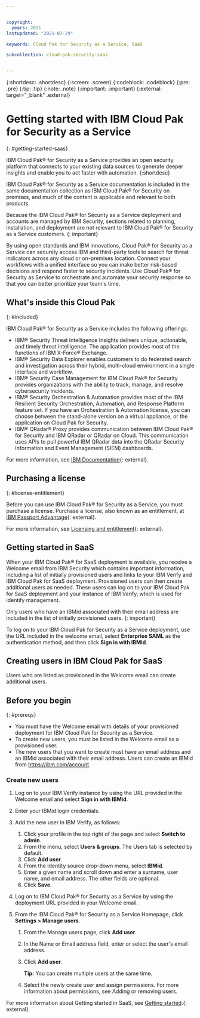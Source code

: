 ```yaml
---


copyright:
  years: 2021
lastupdated: "2021-07-29"

keywords: Cloud Pak for Security as a Service, SaaS

subcollection: cloud-pak-security-saas


---
```


{:shortdesc: .shortdesc}
{:screen: .screen} 
{:codeblock: .codeblock} 
{:pre: .pre} 
{:tip: .tip} 
{:note: .note} 
{:important: .important}
{:external: target="_blank" .external}

# Getting started with IBM Cloud Pak for Security as a Service
{: #getting-started-saas}

IBM Cloud Pak® for Security as a Service provides an open security platform that connects to your existing data sources to generate deeper insights and enable you to act faster with automation.
{:shortdesc}

IBM Cloud Pak® for Security as a Service documentation is included in the same documentation collection as IBM Cloud Pak® for Security on premises, and much of the content is applicable and relevant to both products.

Because the IBM Cloud Pak® for Security as a Service deployment and accounts are managed by IBM Security, sections related to planning, installation, and deployment are not relevant to IBM Cloud Pak® for Security as a Service customers.
{: important}

By using open standards and IBM innovations, Cloud Pak® for Security as a Service can securely access IBM and third-party tools to search for threat indicators across any cloud or on-premises location. Connect your workflows with a unified interface so you can make better risk-based decisions and respond faster to security incidents. Use Cloud Pak® for Security as Service to orchestrate and automate your security response so that you can better prioritize your team's time.

## What's inside this Cloud Pak
{: #included}

IBM Cloud Pak® for Security as a Service includes the following offerings.
- IBM® Security Threat Intelligence Insights delivers unique, actionable, and timely threat intelligence. The application provides most of the functions of IBM X-Force® Exchange.
- IBM® Security Data Explorer enables customers to do federated search and investigation across their hybrid, multi-cloud environment in a single interface and workflow.
- IBM® Security Case Management for IBM Cloud Pak® for Security provides organizations with the ability to track, manage, and resolve cybersecurity incidents.
- IBM® Security Orchestration & Automation provides most of the IBM Resilient Security Orchestration, Automation, and Response Platform feature set. If you have an Orchestration & Automation license, you can choose between the stand-alone version on a virtual appliance, or the application on Cloud Pak for Security.
- IBM® QRadar® Proxy provides communication between IBM Cloud Pak® for Security and IBM QRadar or QRadar on Cloud. This communication uses APIs to pull powerful IBM QRadar data into the QRadar Security Information and Event Management (SIEM) dashboards.

For more information, see [IBM Documentation](https://www.ibm.com/docs/en/cloud-paks/cp-security/cloud){: external}.

## Purchasing a license
{: #license-entitlement}

Before you can use IBM Cloud Pak® for Security as a Service, you must purchase a license. Purchase a license, also known as an entitlement, at [IBM Passport Advantage](https://www.ibm.com/software/passportadvantage/index.html){: external}.

For more information, see [Licensing and entitlement](https://www.ibm.com/docs/en/cloud-paks/cp-security/1.7.0?topic=only-licensing){: external}.

## Getting started in SaaS
When your IBM Cloud Pak® for SaaS deployment is available, you receive a Welcome email from IBM Security which contains important information, including a list of initially provisioned users and links to your IBM Verify and IBM Cloud Pak for SaaS deployment.
Provisioned users can then create additional users as needed. These users can log on to your IBM Cloud Pak for SaaS deployment and your instance of IBM Verify, which is used for identify management.

Only users who have an IBMid associated with their email address are included in the list of initially provisioned users.
{: important}

To log on to your IBM Cloud Pak for Security as a Service deployment, use the URL included in the welcome email, select **Enterprise SAML** as the authentication method, and then click **Sign in with IBMid**.

## Creating users in IBM Cloud Pak for SaaS
Users who are listed as provisioned in the Welcome email can create additional users. 

## Before you begin
{: #prereqs}

*  You must have the Welcome email with details of your provisioned deployment for IBM Cloud Pak for Security as a Service.
*  To create new users, you must be listed in the Welcome email as a provisioned user.
*  The new users that you want to create must have an email address and an IBMid associated with their email address. Users can create an IBMid from https://ibm.com/account.

### Create new users

1. Log on to your IBM Verify instance by using the URL provided in the Welcome email and select **Sign in with IBMid**.
2. Enter your IBMid login credentials. 
3. Add the new user in IBM Verify, as follows:

    1. Click your profile in the top right of the page and select **Switch to admin**.
    1. From the menu, select **Users & groups**. The Users tab is selected by default.
    1. Click **Add user**.
    1. From the Identity source drop-down menu, select **IBMid**.
    1. Enter a given name and scroll down and enter a surname, user name, and email address. The other fields are optional.
    1. Click **Save**.
4. Log on to IBM Cloud Pak® for Security as a Service by using the deployment URL provided in your Welcome email.
5. From the IBM Cloud Pak® for Security as a Service Homepage, click **Settings > Manage users**. 

    1. From the Manage users page, click **Add user**.
    1. In the Name or Email address field, enter or select the user's email address.
    1. Click **Add user**.

        **Tip:** You can create multiple users at the same time.

    1. Select the newly create user and assign permissions. For more information about permissions, see Adding or removing users.
    
For more information about Getting started in SaaS, see [Getting started](https://www.ibm.com/docs/en/cloud-paks/cp-security/cloud?topic=getting-started).{: external}

